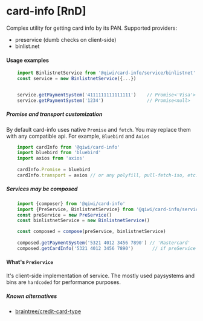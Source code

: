 # card-info [RnD]
Complex utility for getting card info by its PAN.
Supported providers:
* preservice (dumb checks on client-side)
* binlist.net


#### Usage examples

```javascript
    import BinlistnetService from '@qiwi/card-info/service/binlistnet'
    const service = new BinlistnetService({...})


    service.getPaymentSystem('4111111111111111')    // Promise<'Visa'>
    service.getPaymentSystem('1234')                // Promise<null>
```

##### Promise and transport customization
By default card-info uses native `Promise` and `fetch`. You may replace them with any compatible api. For example, `Bluebird` and `Axios`
```javascript
    import cardInfo from '@qiwi/card-info'
    import bluebird from 'bluebird'
    import axios from 'axios'
    
    cardInfo.Promise = bluebird
    cardInfo.transport = axios // or any polyfill, pull-fetch-iso, etc.
```

##### Services may be composed
```javascript
    import {composer} from '@qiwi/card-info'
    import {PreService, BinlistnetService} from '@qiwi/card-info/service'
    const preService = new PreService()
    const binlistnetService = new BinlistnetService()

    const composed = compose(preService, binlistnetService)
    
    composed.getPaymentSystem('5321 4012 3456 7890') // 'Mastercard'
    composed.getCardInfo('5321 4012 3456 7890')       // if preService returns null, the request would be processed with binlist.net backend
```

#### What's `PreService`
It's client-side implementation of service. The mostly used paysystems and bins are `hardcoded` for performance purposes.


##### Known alternatives

* [braintree/credit-card-type](https://github.com/braintree/credit-card-type)
